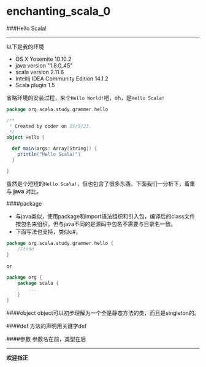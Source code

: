 # enchanting_scala_0

###Hello Scala!

_____

以下是我的环境

+ OS X Yosemite 10.10.2
+ java version "1.8.0_45"
+ scala version 2.11.6
+ Intellij IDEA Community Edition 14.1.2
+ Scala plugin 1.5

省略环境的安装过程，来个``Hello World!``吧，oh，是``Hello Scala!``

```scala
package org.scala.study.grammer.hello

/**
 * Created by coder on 15/5/23.
 */
object Hello {

  def main(args: Array[String]) {
    println("Hello Scala!")
  }

}
```

虽然是个短短的``Hello Scala!``，但也包含了很多东西。下面我们一分析下，着重与  **java** 对比。


####package
+ 与java类似，使用package和import语法组织和引入包，编译后的class文件按包名来组织。但与java不同的是源码中包名不需要与目录名一致。
+ 下面写法也支持，类似c#。

```scala
package org.scala.study.grammer.hello {
	//todo
}
```
or

```scala
package org {
	package scala {
		...
	}
}
```

####object
object可以初步理解为一个全是静态方法的类，而且是singleton的。

####def
方法的声明用关键字def

####参数
参数名在前，类型在后

----

**欢迎指正**



